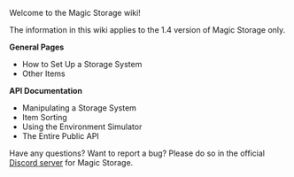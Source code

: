 Welcome to the Magic Storage wiki!

The information in this wiki applies to the 1.4 version of Magic Storage only.

**General Pages**
* How to Set Up a Storage System
* Other Items

**API Documentation**
* Manipulating a Storage System
* Item Sorting
* Using the Environment Simulator
* The Entire Public API

Have any questions?  Want to report a bug?  Please do so in the official [Discord server](https://discord.gg/FemPG7eev4) for Magic Storage.